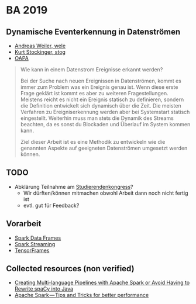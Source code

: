 # BA 2019

## Dynamische Eventerkennung in Datenströmen
- [Andreas Weiler, wele](https://www.zhaw.ch/de/ueber-uns/person/wele/)
- [Kurt Stockinger, stog](https://www.zhaw.ch/de/ueber-uns/person/stog/)
- [OAPA](https://tat.zhaw.ch/tpada/arbeit_vorschau.jsp?arbeitID=16040)

>  Wie kann in einem Datenstrom Ereignisse erkannt werden?
> 
> Bei der Suche nach neuen Ereignissen in Datenströmen, kommt es immer zum Problem was ein Ereignis genau ist. Wenn diese erste Frage geklärt ist kommt es aber zu weiteren Fragestellungen. Meistens reicht es nicht ein Ereignis statisch zu definieren, sondern die Definition entwickelt sich dynamisch über die Zeit. Die meisten Verfahren zu Ereigniserkennung werden aber bei Systemstart statisch eingestellt. Weiterhin muss man stets die Dynamik des Streams beachten, da es sonst du Blockaden und Überlauf im System kommen kann.
> 
> Ziel dieser Arbeit ist es eine Methodik zu entwickeln wie die genannten Aspekte auf geeigneten Datenströmen umgesetzt werden können. 

## TODO
- Abklärung Teilnahme am [Studierendenkongress](https://www.studierendenkongress.ch/praesentierende-r)?
  - Wir dürften/können mitmachen obwohl Arbeit dann noch nicht fertig ist
  - evtl. gut für Feedback?

## Vorarbeit
- [Spark Data Frames](https://spark.apache.org/docs/latest/sql-getting-started.html)
- [Spark Streaming](https://spark.apache.org/docs/latest/streaming-programming-guide.html)
- [TensorFrames](https://databricks-prod-cloudfront.cloud.databricks.com/public/4027ec902e239c93eaaa8714f173bcfc/5669198905533692/3647723071348946/3983381308530741/latest.html)

## Collected resources (non verified)
- [Creating Multi-language Pipelines with Apache Spark or Avoid Having to Rewrite spaCy into Java](https://blog.dominodatalab.com/creating-multi-language-pipelines-apache-spark-avoid-rewrite-spacy-java/)
- [Apache Spark — Tips and Tricks for better performance](https://hackernoon.com/apache-spark-tips-and-tricks-for-better-performance-cf2397cac11)
